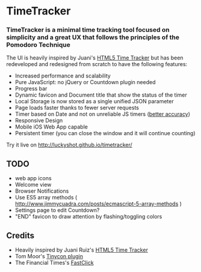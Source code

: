 TimeTracker
================

### TimeTracker is a minimal time tracking tool focused on simplicity and a great UX that follows the principles of the Pomodoro Technique

The UI is heavily inspired by Juani's <a href="https://github.com/heyimjuani/html5timetracker">HTML5 Time Tracker</a> but has been redeveloped and redesigned from scratch to have the following features:

- Increased performance and scalability
- Pure JavaScript: no jQuery or Countdown plugin needed
- Progress bar
- Dynamic favicon and Document title that show the status of the timer
- Local Storage is now stored as a single unified JSON parameter
- Page loads faster thanks to fewer server requests
- Timer based on Date and not on unreliable JS timers (<a href="http://stackoverflow.com/a/6347336/217180">better accuracy</a>)
- Responsive Design
- Mobile iOS Web App capable
- Persistent timer (you can close the window and it will continue counting)

Try it live on http://luckyshot.github.io/timetracker/

TODO
----------------

- web app icons
- Welcome view
- Browser Notifications
- Use ES5 array methods ( http://www.jimmycuadra.com/posts/ecmascript-5-array-methods )
- Settings page to edit Countdown?
- "END" favicon to draw attention by flashing/toggling colors



Credits
----------------

- Heavily inspired by Juani Ruiz's <a href="https://github.com/heyimjuani/html5timetracker">HTML5 Time Tracker</a>
- Tom Moor's <a href="https://github.com/tommoor/tinycon">Tinycon plugin</a>
- The Financial Times's <a href="https://github.com/ftlabs/fastclick">FastClick</a>
